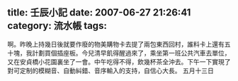 title: 壬辰小記
date: 2007-06-27 21:26:41
category: 流水帳
tags:
---

啊。昨晚上持幾日後就要作廢的物美購物卡去提了兩包東西回村，誰料卡上還有五十塊，我計劃買個插座板。今兒清早飢得醒過來了，乘坐第一班公共汽車去單位，又在安貞橋小花園裏坐了一會。中午吃得不得，飲幾杯茶全沖去。下午一下實現了對可定制的模糊音、自動糾錯、音序輸入的支持，自信心大長。
五月十三日

